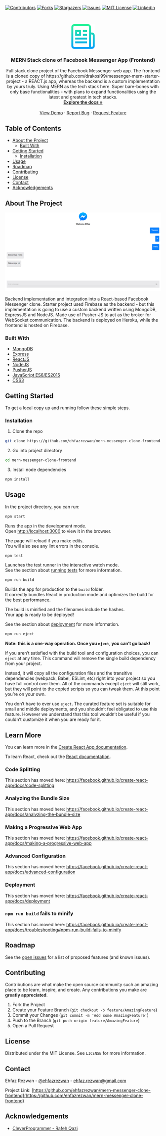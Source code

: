 <!--
*** Thanks for checking out this README Template. If you have a suggestion that would
*** make this better, please fork the repo and create a pull request or simply open
*** an issue with the tag "enhancement".
*** Thanks again! Now go create something AMAZING! :D
***
***
***
*** To avoid retyping too much info. Do a search and replace for the following:
*** github_username, mern-messenger-clone-frontend, twitter_handle, email
-->

<!-- PROJECT SHIELDS -->
<!--
*** I'm using markdown "reference style" links for readability.
*** Reference links are enclosed in brackets [ ] instead of parentheses ( ).
*** See the bottom of this document for the declaration of the reference variables
*** for contributors-url, forks-url, etc. This is an optional, concise syntax you may use.
*** https://www.markdownguide.org/basic-syntax/#reference-style-links
-->

[![Contributors][contributors-shield]][contributors-url]
[![Forks][forks-shield]][forks-url]
[![Stargazers][stars-shield]][stars-url]
[![Issues][issues-shield]][issues-url]
[![MIT License][license-shield]][license-url]
[![LinkedIn][linkedin-shield]][linkedin-url]

<!-- PROJECT LOGO -->
<br />
<p align="center">
  <a href="https://github.com/ehfazrezwan/mern-messenger-clone-frontend">
    <img src="images/logo.png" alt="Logo" width="80" height="80">
  </a>

  <h3 align="center">MERN Stack clone of Facebook Messenger App (Frontend)</h3>

  <p align="center">
    Full stack clone project of the Facebook Messenger web app. The frontend is a cloned copy of https://github.com/drakosi99/messenger-mern-starter-project - a REACT.js app, whereas the backend is a custom implementation by yours truly. Using MERN as the tech stack here. Super bare-bones with only base functionalities - with plans to expand functionalities using the latest and greatest in tech stacks.
    <br />
    <a href="https://github.com/ehfazrezwan/mern-messenger-clone-frontend"><strong>Explore the docs »</strong></a>
    <br />
    <br />
    <a href="https://mern-messenger-clone-ec780.web.app/">View Demo</a>
    ·
    <a href="https://github.com/ehfazrezwan/mern-messenger-clone-frontend/issues">Report Bug</a>
    ·
    <a href="https://github.com/ehfazrezwan/mern-messenger-clone-frontend/issues">Request Feature</a>
  </p>
</p>

<!-- TABLE OF CONTENTS -->

## Table of Contents

- [About the Project](#about-the-project)
  - [Built With](#built-with)
- [Getting Started](#getting-started)
  - [Installation](#installation)
- [Usage](#usage)
- [Roadmap](#roadmap)
- [Contributing](#contributing)
- [License](#license)
- [Contact](#contact)
- [Acknowledgements](#acknowledgements)

<!-- ABOUT THE PROJECT -->

## About The Project

[![Product Name Screen Shot][product-screenshot]]()

Backend implementation and integration into a React-based Facebook Messenger clone. Starter project used Firebase as the backend - but this implementation is going to use a custom backend written using MongoDB, ExpressJS and NodeJS. Made use of Pusher-JS to act as the broker for WebSocket communication. The backend is deployed on Heroku, while the frontend is hosted on Firebase.

### Built With

- [MongoDB](https://www.mongodb.com/)
- [Express](https://expressjs.com/)
- [ReactJS](https://reactjs.org/)
- [NodeJS](https://nodejs.org/en/)
- [PusherJS](https://pusher.com/)
- [JavaScript ES6/ES2015](https://developer.mozilla.org/en-US/docs/Web/JavaScript)
- [CSS3](https://www.w3.org/Style/CSS/)

<!-- GETTING STARTED -->

## Getting Started

To get a local copy up and running follow these simple steps.

### Installation

1. Clone the repo

```sh
git clone https://github.com/ehfazrezwan/mern-messenger-clone-frontend.git
```

2. Go into project directory

```sh
cd mern-messenger-clone-frontend
```

3. Install node dependencies

```sh
npm install
```

<!-- USAGE EXAMPLES -->

## Usage

In the project directory, you can run:

```sh
npm start
```

Runs the app in the development mode.<br />
Open [http://localhost:3000](http://localhost:3000) to view it in the browser.

The page will reload if you make edits.<br />
You will also see any lint errors in the console.

```sh
npm test
```

Launches the test runner in the interactive watch mode.<br />
See the section about [running tests](https://facebook.github.io/create-react-app/docs/running-tests) for more information.

```sh
npm run build
```

Builds the app for production to the `build` folder.<br />
It correctly bundles React in production mode and optimizes the build for the best performance.

The build is minified and the filenames include the hashes.<br />
Your app is ready to be deployed!

See the section about [deployment](https://facebook.github.io/create-react-app/docs/deployment) for more information.

```sh
npm run eject
```

**Note: this is a one-way operation. Once you `eject`, you can’t go back!**

If you aren’t satisfied with the build tool and configuration choices, you can `eject` at any time. This command will remove the single build dependency from your project.

Instead, it will copy all the configuration files and the transitive dependencies (webpack, Babel, ESLint, etc) right into your project so you have full control over them. All of the commands except `eject` will still work, but they will point to the copied scripts so you can tweak them. At this point you’re on your own.

You don’t have to ever use `eject`. The curated feature set is suitable for small and middle deployments, and you shouldn’t feel obligated to use this feature. However we understand that this tool wouldn’t be useful if you couldn’t customize it when you are ready for it.

## Learn More

You can learn more in the [Create React App documentation](https://facebook.github.io/create-react-app/docs/getting-started).

To learn React, check out the [React documentation](https://reactjs.org/).

### Code Splitting

This section has moved here: https://facebook.github.io/create-react-app/docs/code-splitting

### Analyzing the Bundle Size

This section has moved here: https://facebook.github.io/create-react-app/docs/analyzing-the-bundle-size

### Making a Progressive Web App

This section has moved here: https://facebook.github.io/create-react-app/docs/making-a-progressive-web-app

### Advanced Configuration

This section has moved here: https://facebook.github.io/create-react-app/docs/advanced-configuration

### Deployment

This section has moved here: https://facebook.github.io/create-react-app/docs/deployment

### `npm run build` fails to minify

This section has moved here: https://facebook.github.io/create-react-app/docs/troubleshooting#npm-run-build-fails-to-minify

<!-- ROADMAP -->

## Roadmap

See the [open issues](https://github.com/ehfazrezwan/mern-messenger-clone-frontend/issues) for a list of proposed features (and known issues).

<!-- CONTRIBUTING -->

## Contributing

Contributions are what make the open source community such an amazing place to be learn, inspire, and create. Any contributions you make are **greatly appreciated**.

1. Fork the Project
2. Create your Feature Branch (`git checkout -b feature/AmazingFeature`)
3. Commit your Changes (`git commit -m 'Add some AmazingFeature'`)
4. Push to the Branch (`git push origin feature/AmazingFeature`)
5. Open a Pull Request

<!-- LICENSE -->

## License

Distributed under the MIT License. See `LICENSE` for more information.

<!-- CONTACT -->

## Contact

Ehfaz Rezwan - [@ehfazrezwan](https://www.linkedin.com/in/ehfaz-rezwan/) - ehfaz.rezwan@gmail.com

Project Link: [https://github.com/ehfazrezwan/mern-messenger-clone-frontend](https://github.com/ehfazrezwan/mern-messenger-clone-frontend)

<!-- ACKNOWLEDGEMENTS -->

## Acknowledgements

- [CleverProgrammer - Rafeh Qazi](https://github.com/CleverProgrammer)

<!-- MARKDOWN LINKS & IMAGES -->
<!-- https://www.markdownguide.org/basic-syntax/#reference-style-links -->

[contributors-shield]: https://img.shields.io/github/contributors/ehfazrezwan/mern-messenger-clone-frontend
[contributors-url]: https://github.com/ehfazrezwan/mern-messenger-clone-frontend/graphs/contributors
[forks-shield]: https://img.shields.io/github/forks/ehfazrezwan/mern-messenger-clone-frontend
[forks-url]: https://github.com/ehfazrezwan/mern-messenger-clone-frontend/network/members
[stars-shield]: https://img.shields.io/github/stars/ehfazrezwan/mern-messenger-clone-frontend
[stars-url]: https://github.com/ehfazrezwan/mern-messenger-clone-frontend/stargazers
[issues-shield]: https://img.shields.io/github/issues/ehfazrezwan/mern-messenger-clone-frontend
[issues-url]: https://github.com/ehfazrezwan/mern-messenger-clone-frontend/issues
[license-shield]: https://img.shields.io/github/license/ehfazrezwan/mern-messenger-clone-frontend
[license-url]: https://github.com/ehfazrezwan/mern-messenger-clone-frontend/blob/master/LICENSE.txt
[linkedin-shield]: https://img.shields.io/badge/-LinkedIn-black.svg?style=flat-square&logo=linkedin&colorB=555
[linkedin-url]: https://linkedin.com/in/ehfazrezwan
[product-screenshot]: images/app.png

